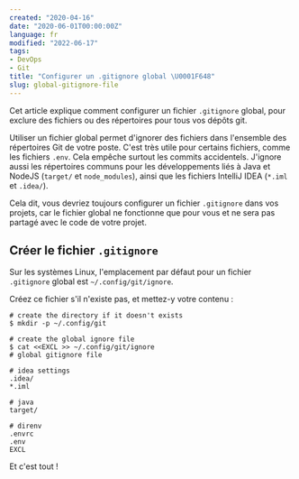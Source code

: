 ```yaml
---
created: "2020-04-16"
date: "2020-06-01T00:00:00Z"
language: fr
modified: "2022-06-17"
tags:
- DevOps
- Git
title: "Configurer un .gitignore global \U0001F648"
slug: global-gitignore-file
---
```


Cet article explique comment configurer un fichier `.gitignore` global, pour exclure des fichiers ou des répertoires pour tous vos dépôts git.

Utiliser un fichier global permet d'ignorer des fichiers dans l'ensemble des répertoires Git de votre poste.
C'est très utile pour certains fichiers, comme les fichiers `.env`. Cela empêche surtout les commits accidentels.
J'ignore aussi les répertoires communs pour les développements liés à Java et NodeJS (`target/` et `node_modules`), ainsi que les fichiers IntelliJ IDEA (`*.iml` et `.idea/`).

Cela dit, vous devriez toujours configurer un fichier `.gitignore` dans vos projets, car le fichier global ne fonctionne que pour vous et ne sera pas partagé avec le code de votre projet.

## Créer le fichier `.gitignore`

Sur les systèmes Linux, l'emplacement par défaut pour un fichier `.gitignore` global est `~/.config/git/ignore`.

Créez ce fichier s'il n'existe pas, et mettez-y votre contenu :

```shell
# create the directory if it doesn't exists
$ mkdir -p ~/.config/git

# create the global ignore file
$ cat <<EXCL >> ~/.config/git/ignore
# global gitignore file

# idea settings
.idea/
*.iml

# java
target/

# direnv
.envrc
.env
EXCL
```

Et c'est tout !
